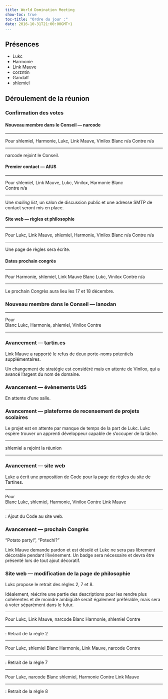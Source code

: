 ```yaml
---
title: World Domination Meeting
show-toc: true
toc-title: "Ordre du jour :"
date: 2016-10-31T21:00:00GMT+1
...
```


## Présences

  - Lukc
  - Harmonie
  - Link Mauve
  - corzntin
  - Gandalf
  - shlemiel

## Déroulement de la réunion

### Confirmation des votes

#### Nouveau membre dans le Conseil — narcode

------------------   ----------------------------------------------------------
Pour                 shlemiel, Harmonie, Lukc, Link Mauve, Vinilox
Blanc                n/a
Contre               n/a
------------------   ----------------------------------------------------------

narcode rejoint le Conseil.

#### Premier contact — AIUS

------------------   ----------------------------------------------------------
Pour                 shlemiel, Link Mauve, Lukc, Vinilox, Harmonie
Blanc                
Contre               n/a
------------------   ----------------------------------------------------------

Une *mailing list*, un salon de discussion public et une adresse SMTP de contact seront mis en place.

#### Site web — règles et philosophie

------------------   ----------------------------------------------------------
Pour                 Lukc, Link Mauve, shlemiel, Harmonie, Vinilox
Blanc                n/a
Contre               n/a
------------------   ----------------------------------------------------------

Une page de règles sera écrite.

#### Dates prochain congrès

------------------   ----------------------------------------------------------
Pour                 Harmonie, shlemiel, Link Mauve
Blanc                Lukc, Vinilox
Contre               n/a
------------------   ----------------------------------------------------------

Le prochain Congrès aura lieu les 17 et 18 décembre.

### Nouveau membre dans le Conseil — lanodan

------------------   ----------------------------------------------------------
Pour                 
Blanc                Lukc, Harmonie, shlemiel, Vinilox
Contre               
------------------   ----------------------------------------------------------

### Avancement — tartin.es

Link Mauve a rapporté le refus de deux porte-noms potentiels supplémentaires.

Un changement de stratégie est considéré mais en attente de Vinilox, qui a avancé l’argent du nom de domaine.

### Avancement — évènements UdS

En attente d’une salle.

### Avancement — plateforme de recensement de projets scolaires

Le projet est en attente par manque de temps de la part de Lukc.
Lukc espère trouver un apprenti développeur capable de s’occuper de la tâche.

---

shlemiel a rejoint la réunion

---

### Avancement — site web

Lukc a écrit une proposition de Code pour la page de règles du site de Tartines.

------------------   ----------------------------------------------------------
Pour                 
Blanc                Lukc, shlemiel, Harmonie, Vinilox
Contre               Link Mauve
------------------   ----------------------------------------------------------

: Ajout du Code au site web.

### Avancement — prochain Congrès

“Potato party!”, “Potechi?”

Link Mauve demande pardon et est désolé et Lukc ne sera pas librement décorable pendant l’évènement. Un badge sera nécessaire et devra être présenté lors de tout ajout décoratif.

### Site web — modification de la page de philosophie

Lukc propose le retrait des règles 2, 7 et 8.

Idéalement, réécrire une partie des descriptions pour les rendre plus cohérentes et de moindre ambigüité serait également préférable, mais sera à voter séparément dans le futur.

------------------   ----------------------------------------------------------
Pour                 Lukc, Link Mauve, narcode
Blanc                Harmonie, shlemiel
Contre               
------------------   ----------------------------------------------------------

: Retrait de la règle 2


------------------   ----------------------------------------------------------
Pour                 Lukc, shlemiel
Blanc                Harmonie, Link Mauve, narcode
Contre               
------------------   ----------------------------------------------------------

: Retrait de la règle 7


------------------   ----------------------------------------------------------
Pour                 Lukc, narcode
Blanc                shlemiel, Harmonie
Contre               Link Mauve
------------------   ----------------------------------------------------------

: Retrait de la règle 8

